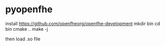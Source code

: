 # pyopenfhe

install https://github.com/openfheorg/openfhe-development
mkdir bin
cd bin
cmake ..
make -j

then load .so file
